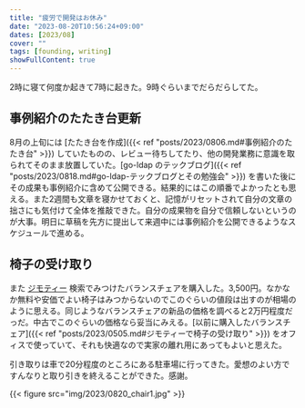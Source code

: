 ```yaml
---
title: "疲労で開発はお休み"
date: "2023-08-20T10:56:24+09:00"
dates: [2023/08]
cover: ""
tags: [founding, writing]
showFullContent: true
---
```


2時に寝て何度か起きて7時に起きた。9時ぐらいまでだらだらしてた。

## 事例紹介のたたき台更新

8月の上旬には [たたき台を作成]({{< ref "posts/2023/0806.md#事例紹介のたたき台" >}}) していたものの、レビュー待ちしてたり、他の開発業務に意識を取られてそのまま放置していた。[go-ldap のテックブログ]({{< ref "posts/2023/0818.md#go-ldap-テックブログとその勉強会" >}}) を書いた後にその成果も事例紹介に含めて公開できる。結果的にはこの順番でよかったとも思える。また2週間も文章を寝かせておくと、記憶がリセットされて自分の文章の拙さにも気付けて全体を推敲できた。自分の成果物を自分で信頼しないというのが大事。明日に草稿を先方に提出して来週中には事例紹介を公開できるようなスケジュールで進める。

## 椅子の受け取り

また [ジモティー](https://jmty.jp/) 検索でみつけたバランスチェアを購入した。3,500円。なかなか無料や安価でよい椅子はみつからないのでこのぐらいの値段は出すのが相場のように思える。同じようなバランスチェアの新品の価格を調べると2万円程度だっだ。中古でこのぐらいの価格なら妥当にみえる。[以前に購入したバランスチェア]({{< ref "posts/2023/0505.md#ジモティーで椅子の受け取り" >}}) をオフィスで使っていて、それも快適なので実家の離れ用にあってもよいと思えた。

引き取りは車で20分程度のところにある駐車場に行ってきた。愛想のよい方ですんなりと取り引きを終えることができた。感謝。

{{< figure src="img/2023/0820_chair1.jpg" >}}
